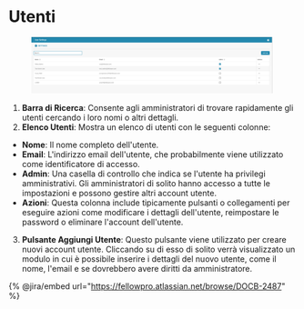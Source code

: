 # Utenti

<figure><img src="../../../../.gitbook/assets/Bildschirmfoto 2024-05-08 um 08.21.48.png" alt=""><figcaption></figcaption></figure>

1. **Barra di Ricerca**: Consente agli amministratori di trovare rapidamente gli utenti cercando i loro nomi o altri dettagli.
2. **Elenco Utenti**: Mostra un elenco di utenti con le seguenti colonne:
* **Nome**: Il nome completo dell'utente.
* **Email**: L'indirizzo email dell'utente, che probabilmente viene utilizzato come identificatore di accesso.
* **Admin**: Una casella di controllo che indica se l'utente ha privilegi amministrativi. Gli amministratori di solito hanno accesso a tutte le impostazioni e possono gestire altri account utente.
* **Azioni**: Questa colonna include tipicamente pulsanti o collegamenti per eseguire azioni come modificare i dettagli dell'utente, reimpostare le password o eliminare l'account dell'utente.
3. **Pulsante Aggiungi Utente**: Questo pulsante viene utilizzato per creare nuovi account utente. Cliccando su di esso di solito verrà visualizzato un modulo in cui è possibile inserire i dettagli del nuovo utente, come il nome, l'email e se dovrebbero avere diritti da amministratore.

{% @jira/embed url="https://fellowpro.atlassian.net/browse/DOCB-2487" %}
